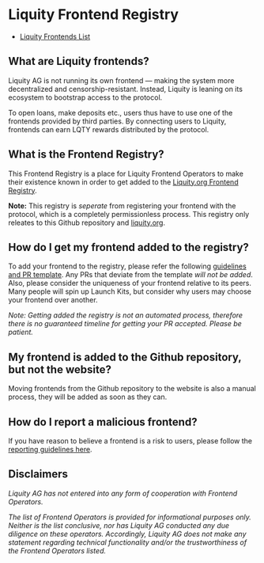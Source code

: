 # Liquity Frontend Registry 

- [Liquity Frontends List](LIST.md)

## What are Liquity frontends? 
Liquity AG is not running its own frontend — making the system more decentralized and censorship-resistant. Instead, Liquity is leaning on its ecosystem to bootstrap access to the protocol.

To open loans, make deposits etc., users thus have to use one of the frontends provided by third parties. By connecting users to Liquity, frontends can earn LQTY rewards distributed by the protocol.

## What is the Frontend Registry? 
This Frontend Registry is a place for Liquity Frontend Operators to make their existence known in order to get added to the [Liquity.org Frontend Registry](https://www.liquity.org/frontend). 

**Note:** This registry is *seperate* from registering your frontend with the protocol, which is a completely permissionless process. This registry only releates to this Github repository and [liquity.org](https://www.liquity.org). 

## How do I get my frontend added to the registry? 
To add your frontend to the registry, please refer the following [guidelines and PR template](REGISTRY-GUIDELINES.md). Any PRs that deviate from the template *will not be added*. Also, please consider the uniqueness of your frontend relative to its peers. Many people will spin up Launch Kits, but consider why users may choose your frontend over another. 

*Note: Getting added the registry is not an automated process, therefore there is no guaranteed timeline for getting your PR accepted. Please be patient.* 

## My frontend is added to the Github repository, but not the website? 
Moving frontends from the Github repository to the website is also a manual process, they will be added as soon as they can. 

## How do I report a malicious frontend? 
If you have reason to believe a frontend is a risk to users, please follow the [reporting guidelines here](REPORT-FRONTEND.md). 

## Disclaimers 
*Liquity AG has not entered into any form of cooperation with Frontend Operators.*

*The list of Frontend Operators is provided for informational purposes only. Neither is the list conclusive, nor has Liquity AG conducted any due diligence on these operators.* *Accordingly, Liquity AG does not make any statement regarding technical functionality and/or the trustworthiness of the Frontend Operators listed.*

